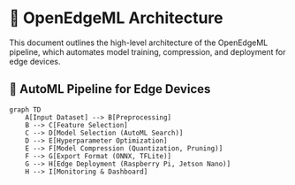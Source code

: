 # 📘 OpenEdgeML Architecture

This document outlines the high-level architecture of the OpenEdgeML pipeline, which automates model training, compression, and deployment for edge devices.

## 🧬 AutoML Pipeline for Edge Devices

```mermaid
graph TD
    A[Input Dataset] --> B[Preprocessing]
    B --> C[Feature Selection]
    C --> D[Model Selection (AutoML Search)]
    D --> E[Hyperparameter Optimization]
    E --> F[Model Compression (Quantization, Pruning)]
    F --> G[Export Format (ONNX, TFLite)]
    G --> H[Edge Deployment (Raspberry Pi, Jetson Nano)]
    H --> I[Monitoring & Dashboard]
